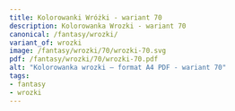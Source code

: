 ```yaml
---
title: Kolorowanki Wróżki - wariant 70
description: Kolorowanka Wrozki - wariant 70
canonical: /fantasy/wrozki/
variant_of: wrozki
image: /fantasy/wrozki/70/wrozki-70.svg
pdf: /fantasy/wrozki/70/wrozki-70.pdf
alt: "Kolorowanka wrozki – format A4 PDF - wariant 70"
tags:
- fantasy
- wrozki
---
```

